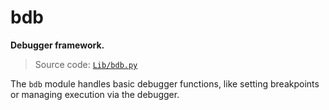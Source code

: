 # bdb

**Debugger framework.**

> Source code: [`Lib/bdb.py`](https://github.com/python/cpython/tree/3.12/Lib/bdb.py)

The `bdb` module handles basic debugger functions, like setting breakpoints or managing execution via the debugger.